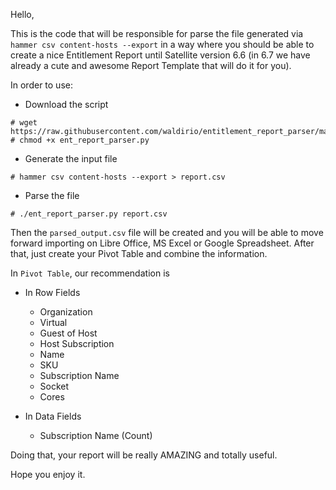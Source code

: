Hello,

This is the code that will be responsible for parse the file generated via `hammer csv content-hosts --export` in a way where you should be able to create a nice Entitlement Report until Satellite version 6.6 (in 6.7 we have already a cute and awesome Report Template that will do it for you).

In order to use:

- Download the script
```
# wget https://raw.githubusercontent.com/waldirio/entitlement_report_parser/master/ent_report_parser.py
# chmod +x ent_report_parser.py
```

- Generate the input file
```
# hammer csv content-hosts --export > report.csv
```

- Parse the file
```
# ./ent_report_parser.py report.csv
```

Then the `parsed_output.csv` file will be created and you will be able to move forward importing on Libre Office, MS Excel or Google Spreadsheet. After that, just create your Pivot Table and combine the information.

In `Pivot Table`, our recommendation is
- In Row Fields
	- Organization
	- Virtual
	- Guest of Host
	- Host Subscription
	- Name
	- SKU
	- Subscription Name
	- Socket
	- Cores

- In Data Fields
	- Subscription Name (Count)

Doing that, your report will be really AMAZING and totally useful.

Hope you enjoy it.
